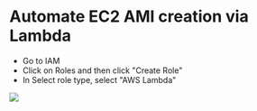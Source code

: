 # Automate EC2 AMI creation via Lambda 

* Go to IAM 
* Click on Roles and then click "Create Role"
* In Select role type, select "AWS Lambda"

![](http://aws.gauravkamboj.com/images/iam-1.PNG)
